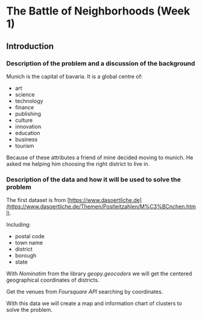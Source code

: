 # The Battle of Neighborhoods (Week 1)

## Introduction

### Description of the problem and a discussion of the background
Munich is the capital of bavaria. It is a global centre of:

- art
- science
- technology
- finance
- publishing
- culture
- innovation
- education
- business
- tourism

Because of these attributes a friend of mine decided moving to munich. He asked me helping him choosing the right district to live in.


### Description of the data and how it will be used to solve the problem 

The first dataset is from [https://www.dasoertliche.de](https://www.dasoertliche.de/Themen/Postleitzahlen/M%C3%BCnchen.html).

Including:

- postal code
- town name
- district
- borough
- state

With *Nominatim* from the library *geopy.geocoders* we will get the centered geographical coordinates of districts.

Get the venues from *Foursquare API* searching by coordinates.

With this data we will create a map and information chart of clusters to solve the problem.
